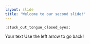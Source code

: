 ```yaml
---
layout: slide
title: "Welcome to our second slide!"
---
```

	:stuck_out_tongue_closed_eyes:
Your text
Use the left arrow to go back!
